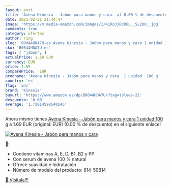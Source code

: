 ```yaml
---
layout: post
title: 'Avena Kinesia - Jabón para manos y cara  al 0.00 % de descuento'
date: 2021-02-21 21:44:47
image: 'https://m.media-amazon.com/images/I/41RoJj0cR6L._SL200_.jpg'
comments: true
category: ofertas
author: ring
slug: 'B0044HDA7U-es Avena Kinesia - Jabón para manos y cara 1 unidad 100 g'
sku: 'B0044HDA7U-es'
tags: [ 'jabón', ]
actualPrice: 1.69 EUR
currency: EUR
price: 1.69
comparePrice:  EUR
prodname: 'Avena Kinesia - Jabón para manos y cara  1 unidad  100 g'
country: 'es'
flag: '🇪🇸'
brand: 'Kinesia'
buyurl: 'https://www.amazon.es/dp/B0044HDA7U/?tag=tolees-21'
descuento: '0.00'
average: '1.71014598540146'
---
```


Ahora mismo tienes [Avena Kinesia - Jabón para manos y cara  1 unidad  100 g](https://www.amazon.es/dp/B0044HDA7U/?tag=tolees-21) a 1.69 EUR (original:  EUR) (0.00 %  de descuento) en el siguiente enlace!

[![Avena Kinesia - Jabón para manos y cara ](https://m.media-amazon.com/images/I/41RoJj0cR6L._SL200_.jpg)](https://www.amazon.es/dp/B0044HDA7U/?tag=tolees-21)

🔎:

- Contiene vitaminas A, E, D, B1, B2 y PP
- Con serum de avena 100 % natural
- Ofrece suavidad e hidratación
- Número de modelo del producto: 814-59814

[🛒 Visítala!!!](https://www.amazon.es/dp/B0044HDA7U/?tag=tolees-21)
